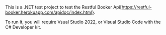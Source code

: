 This is a .NET test project to test the Restful Booker Api[https://restful-booker.herokuapp.com/apidoc/index.html}. 

To run it, you will require Vsual Studio 2022, or Visual Studio Code with the C# Developer kit. 
